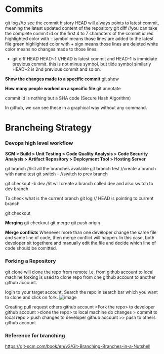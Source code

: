 # Commits
git log //to see the commit history
HEAD will always points to latest commit, meaning the latest updated content of the repository
git diff <commit id1> <commit id2> //you can take the complete commit id or the first 4 to 7 characters of the commit id
  red highlighted color with - symbol means those lines are added to the latest file
  green highlighted color with + sign means those lines are deleted
  white color means no changes made to those lines

* git diff HEAD HEAD~1 //HEAD is latest commit and HEAD-1 is immidiate previous commit. this is not minus symbol, but tilde symbol
similarly HEAD~2 is 2nd previous commit and so on.

**Show the changes made to a specific commit**
git show <commit id>

**How many people worked on a specific file**
git annotate <filename>

commit id is nothing but a SHA code (Secure Hash Algorithm)

In github, we can see these in a graphical way without any command.

# Brancheing Strategy
### Devops high level workflow
**SCM > Build > Unit Testing > Code Quality Analysis > Code Security Analysis > Artifact Repository > Deployment Tool > Hosting Server**

git branch //list all the branches available
git branch test //create a branch with name test
git switch - //switch to prev branch

git checkout -b dev //it will create a branch called dev and also switch to dev branch

To check what is the current branch
git log // HEAD is pointing to current branch

git checkout <branch name>

**Merging**
git checkout <destination branch name>
git merge <source branch name>
git push origin <destination branch>

**Merge conflicts**
Whenever more than one developer change the same file and same line of code, then merge conflict will happen.
In this case, both developer sit togethere and manually edit the file and decide which line of code should be comitted.

### Forking a Repository
git clone will clone the repo from remote i.e. from github account to local machine
forking is used to clone repo from one github account to another github account.

login to your target account. Search the repo in search bar which you want to clone and click on fork. 
![image](https://github.com/user-attachments/assets/4b055416-6971-4f76-b0ae-2098f31fb84e)

Creating pull request
others github account >Fork the repo> to developer github account >clone the repo> to local machine
do changes > commit to local repo > push changes to developer github account >> push to others github account




### Reference for branching
https://git-scm.com/book/en/v2/Git-Branching-Branches-in-a-Nutshell


